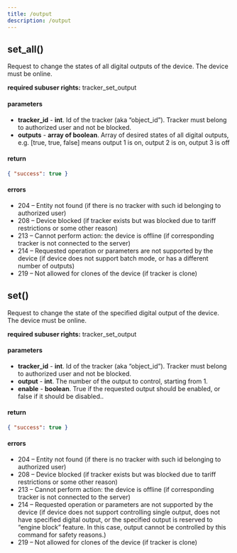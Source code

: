 ```yaml
---
title: /output
description: /output
---
```


## set_all()
Request to change the states of all digital outputs of the device. The device must be online.

**required subuser rights:** tracker_set_output

#### parameters
* **tracker_id** - **int**. Id of the tracker (aka “object_id”). Tracker must belong to authorized user and not be blocked.
* **outputs** - **array of boolean**. Array of desired states of all digital outputs, e.g. [true, true, false] means output 1 is on, output 2 is on, output 3 is off

#### return
```json
{ "success": true }
```

#### errors
*   204 – Entity not found (if there is no tracker with such id belonging to authorized user)
*   208 – Device blocked (if tracker exists but was blocked due to tariff restrictions or some other reason)
*   213 – Cannot perform action: the device is offline (if corresponding tracker is not connected to the server)
*   214 – Requested operation or parameters are not supported by the device (if device does not support batch mode, or has a different number of outputs)
*   219 – Not allowed for clones of the device (if tracker is clone)

## set()
Request to change the state of the specified digital output of the device. The device must be online.

**required subuser rights:** tracker_set_output

#### parameters
* **tracker_id** - **int**. Id of the tracker (aka “object_id”). Tracker must belong to authorized user and not be blocked.
* **output** - **int**. The number of the output to control, starting from 1.
* **enable** - **boolean**. True if the requested output should be enabled, or false if it should be disabled..

#### return
```json
{ "success": true }
```

#### errors
*   204 – Entity not found (if there is no tracker with such id belonging to authorized user)
*   208 – Device blocked (if tracker exists but was blocked due to tariff restrictions or some other reason)
*   213 – Cannot perform action: the device is offline (if corresponding tracker is not connected to the server)
*   214 – Requested operation or parameters are not supported by the device (if device does not support controlling single output, does not have specified digital output, or the specified output is reserved to “engine block” feature. In this case, output cannot be controlled by this command for safety reasons.)
*   219 – Not allowed for clones of the device (if tracker is clone)

